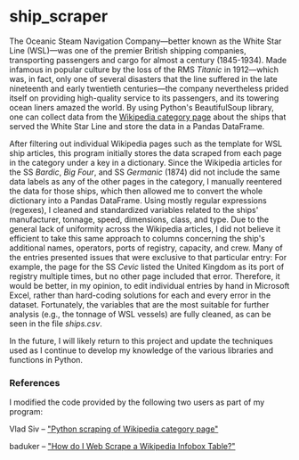# ship_scraper
 
The Oceanic Steam Navigation Company—better known as the White Star Line (WSL)—was one of the premier British shipping companies, transporting passengers and cargo for almost a century (1845-1934). Made infamous in popular culture by the loss of the RMS <i>Titanic</i> in 1912—which was, in fact, only one of several disasters that the line suffered in the late nineteenth and early twentieth centuries—the company nevertheless prided itself on providing high-quality service to its passengers, and its towering ocean liners amazed the world. By using Python's BeautifulSoup library, one can collect data from the <a href="https://en.wikipedia.org/wiki/Category:Ships_of_the_White_Star_Line">Wikipedia category page</a> about the ships that served the White Star Line and store the data in a Pandas DataFrame.

After filtering out individual Wikipedia pages such as the template for WSL ship articles, this program initially stores the data scraped from each page in the category under a key in a dictionary. Since the Wikipedia articles for the SS <i>Bardic</i>, <i>Big Four</i>, and SS <i>Germanic</i> (1874) did not include the same data labels as any of the other pages in the category, I manually reentered the data for those ships, which then allowed me to convert the whole dictionary into a Pandas DataFrame. Using mostly regular expressions (regexes), I cleaned and standardized variables related to the ships' manufacturer, tonnage, speed, dimensions, class, and type. Due to the general lack of uniformity across the Wikipedia articles, I did not believe it efficient to take this same approach to columns concerning the ship's additional names, operators, ports of registry, capacity, and crew. Many of the entries presented issues that were exclusive to that particular entry: For example, the page for the SS <i>Cevic</i> listed the United Kingdom as its port of registry multiple times, but no other page included that error. Therefore, it would be better, in my opinion, to edit individual entries by hand in Microsoft Excel, rather than hard-coding solutions for each and every error in the dataset. Fortunately, the variables that are the most suitable for further analysis (e.g., the tonnage of WSL vessels) are fully cleaned, as can be seen in the file <i>ships.csv</i>.

In the future, I will likely return to this project and update the techniques used as I continue to develop my knowledge of the various libraries and functions in Python.

### References
I modified the code provided by the following two users as part of my program:

Vlad Siv – <a href="https://stackoverflow.com/questions/70233801/python-scraping-of-wikipedia-category-page">"Python scraping of Wikipedia category page"</a><p>
baduker – <a href="http://5.9.10.113/64256790/how-do-i-web-scrape-a-wikipedia-infobox-table">"How do I Web Scrape a Wikipedia Infobox Table?"</a>
